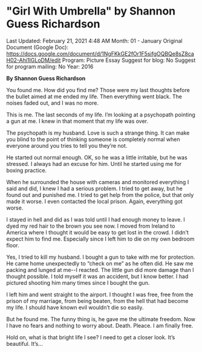 # "Girl With Umbrella" by Shannon Guess Richardson

Last Updated: February 21, 2021 4:48 AM
Month: 01 - January
Original Document (Google Doc): https://docs.google.com/document/d/1NgFKkGE2fOr1F5sifgOQBQe8sZ8caH02-Ahi1IGLoDM/edit
Program: Picture Essay
Suggest for blog: No
Suggest for program mailing: No
Year: 2016

**By Shannon Guess Richardson**

You found me. How did you find me? Those were my last thoughts before the bullet aimed at me ended my life. Then everything went black. The noises faded out, and I was no more.

This is me. The last seconds of my life. I’m looking at a psychopath pointing a gun at me. I knew in that moment that my life was over.

The psychopath is my husband. Love is such a strange thing. It can make you blind to the point of thinking someone is completely normal when everyone around you tries to tell you they’re not.

He started out normal enough. OK, so he was a little irritable, but he was stressed. I always had an excuse for him. Until he started using me for boxing practice.

When he surrounded the house with cameras and monitored everything I said and did, I knew I had a serious problem. I tried to get away, but he found out and punished me. I tried to get help from the police, but that only made it worse. I even contacted the local prison. Again, everything got worse.

I stayed in hell and did as I was told until I had enough money to leave. I dyed my red hair to the brown you see now. I moved from Ireland to America where I thought it would be easy to get lost in the crowd. I didn’t expect him to find me. Especially since I left him to die on my own bedroom floor.

Yes, I tried to kill my husband. I bought a gun to take with me for protection. He came home unexpectedly to “check on me” as he often did. He saw me packing and lunged at me--I reacted. The little gun did more damage than I thought possible. I told myself it was an accident, but I know better. I had pictured shooting him many times since I bought the gun.

I left him and went straight to the airport. I thought I was free, free from the prison of my marriage, from being beaten, from the hell that had become my life. I should have known evil wouldn’t die so easily.

But he found me. The funny thing is, he gave me the ultimate freedom. Now I have no fears and nothing to worry about. Death. Pleace. I am finally free.

Hold on, what is that bright life I see? I need to get a closer look. It’s beautiful. It’s...